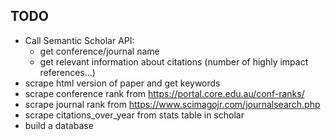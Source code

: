 ## TODO
- Call Semantic Scholar API:
    + get conference/journal name
    + get relevant information about citations (number of highly impact references...)
- scrape html version of paper and get keywords
- scrape conference rank from https://portal.core.edu.au/conf-ranks/ 
- scrape journal rank from  https://www.scimagojr.com/journalsearch.php
- scrape citations_over_year from stats table in scholar
- build a database